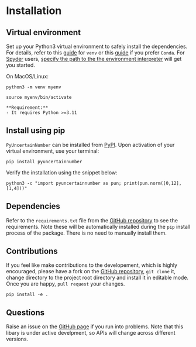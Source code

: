# Installation

## Virtual environment

Set up your Python3 virtual environment to safely install the dependencies. For details, refer to this [guide](https://packaging.python.org/en/latest/guides/installing-using-pip-and-virtual-environments/) for `venv` or this [guide](https://docs.conda.io/projects/conda/en/latest/user-guide/tasks/manage-environments.html) if you prefer `Conda`. For [Spyder](https://www.spyder-ide.org) users, [specify the path to the  the environment interpreter](https://youtu.be/3ELzEG5_haU?si=FZoQ7qtQra-Iro_T) will get you started.

On MacOS/Linux:

```shell
python3 -m venv myenv 

source myenv/bin/activate 
```

```{attention}
**Requirement:**
- It requires Python >=3.11
```

## Install using pip

`PyUncertainNumber` can be installed from [PyPI](https://pypi.org/project/pyuncertainnumber/). Upon activation of your virtual environment, use your terminal:

```shell
pip install pyuncertainnumber
```

Verify the installation using the snippet below:

```shell
python3 -c "import pyuncertainnumber as pun; print(pun.norm([0,12],[1,4]))"
```

## Dependencies

Refer to the `requirements.txt` file from the [GitHub repository](https://github.com/leslieDLcy/PyUncertainNumber/) to see the requirements. Note these will be automatically installed during the `pip` install process of the package. There is no need to manually install them.


## Contributions

If you feel like make contributions to the developement, which is highly encouraged, please have a fork on the [GitHub repository](https://github.com/leslieDLcy/PyUncertainNumber/), `git clone` it, change directory to the project root directory and install it in editable mode. Once you are happy, `pull request` your changes.

```shell
pip install -e .
```

## Questions

Raise an issue on the [GitHub page](https://github.com/leslieDLcy/PyUncertainNumber/) if you run into problems. Note that this libary is under active develpment, so APIs will change across different versions.
